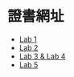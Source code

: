 # 證書網址


- [Lab 1](https://myku0814.github.io/Certificate/lab1.html)
- [Lab 2](https://myku0814.github.io/Certificate/lab2.html)
- [Lab 3 & Lab 4](https://myku0814.github.io/Certificate/lab34.html)
- [Lab 5](https://myku0814.github.io/Certificate/lab5.html)